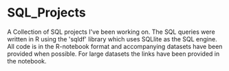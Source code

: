 # SQL_Projects
A Collection of SQL projects I've been working on.  The SQL queries were written in R using the 'sqldf' library which uses SQLlite as the SQL engine. 
All code is in the R-notebook format and accompanying datasets have been provided when possible.  For large datasets the links have been provided in
the notebook.
